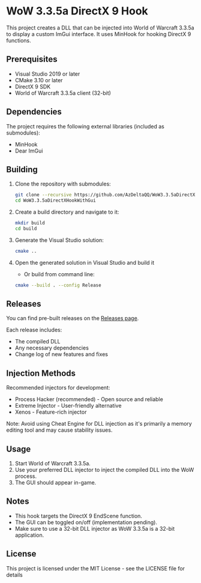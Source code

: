 # WoW 3.3.5a DirectX 9 Hook

This project creates a DLL that can be injected into World of Warcraft 3.3.5a to display a custom ImGui interface.  It uses MinHook for hooking DirectX 9 functions.

## Prerequisites

-   Visual Studio 2019 or later
-   CMake 3.10 or later
-   DirectX 9 SDK
-   World of Warcraft 3.3.5a client (32-bit)

## Dependencies

The project requires the following external libraries (included as submodules):

-   MinHook
-   Dear ImGui

## Building

1.  Clone the repository with submodules:

    ```bash
    git clone --recursive https://github.com/AzDeltaQQ/WoW3.3.5aDirectXHookWithGui.git
    cd WoW3.3.5aDirectXHookWithGui
    ```

2.  Create a build directory and navigate to it:

    ```bash
    mkdir build
    cd build
    ```

3.  Generate the Visual Studio solution:

    ```bash
    cmake ..
    ```

4.  Open the generated solution in Visual Studio and build it
    -   Or build from command line:

    ```bash
    cmake --build . --config Release
    ```

## Releases

You can find pre-built releases on the [Releases page](https://github.com/AzDeltaQQ/WoW3.3.5aDirectXHookWithGui/releases).

Each release includes:

-   The compiled DLL
-   Any necessary dependencies
-   Change log of new features and fixes

## Injection Methods

Recommended injectors for development:

-   Process Hacker (recommended) - Open source and reliable
-   Extreme Injector - User-friendly alternative
-   Xenos - Feature-rich injector

Note: Avoid using Cheat Engine for DLL injection as it's primarily a memory editing tool and may cause stability issues.

## Usage

1.  Start World of Warcraft 3.3.5a.
2.  Use your preferred DLL injector to inject the compiled DLL into the WoW process.
3.  The GUI should appear in-game.

## Notes

-   This hook targets the DirectX 9 EndScene function.
-   The GUI can be toggled on/off (implementation pending).
-   Make sure to use a 32-bit DLL injector as WoW 3.3.5a is a 32-bit application.

## License

This project is licensed under the MIT License - see the LICENSE file for details 
